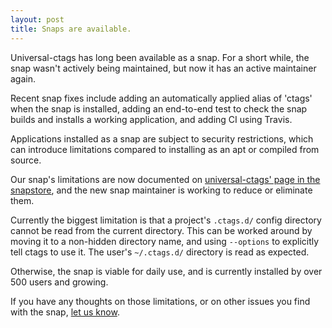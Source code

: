 ```yaml
---
layout: post
title: Snaps are available.
---
```


Universal-ctags has long been available as a snap. For a short while,
the snap wasn't actively being maintained, but now it has an active
maintainer again.

Recent snap fixes include adding an automatically applied alias of 'ctags' when
the snap is installed, adding an end-to-end test to check the snap builds and
installs a working application, and adding CI using Travis.

Applications installed as a snap are subject to security restrictions,
which can introduce limitations compared to installing as an apt
or compiled from source.

Our snap's limitations are now documented on
[universal-ctags' page in the snapstore](https://snapcraft.io/universal-ctags),
and the new snap maintainer is working to reduce or eliminate them.

Currently the biggest limitation is that a project's `.ctags.d/` config
directory cannot be read from the current directory. This can be worked around
by moving it to a non-hidden directory name, and using `--options` to
explicitly tell ctags to use it. The user's `~/.ctags.d/` directory is read as
expected.

Otherwise, the snap is viable for daily use,
and is currently installed by over 500 users and growing.

If you have any thoughts on those limitations,
or on other issues you find with the snap,
[let us know](https://github.com/universal-ctags/ctags-snap/issues).

